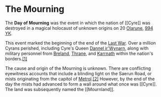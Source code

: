 # The Mourning

 The **Day of Mourning** was the event in which the nation of [[Cyre]] was destroyed in a magical holocaust of unknown origins on 20 [Olarune](https://eberron.fandom.com/wiki/Olarune "Olarune"), [994 YK](https://eberron.fandom.com/wiki/994_YK "994 YK").
 
 This event marked the beginning of the end of the [Last War](https://eberron.fandom.com/wiki/Last_War "Last War"). Over a million Cyrans perished, including Cyre's Queen [Dannel ir'Wynarn](https://eberron.fandom.com/wiki/Dannel_ir%27Wynarn "Dannel ir'Wynarn"), along with military personnel from [Breland](https://eberron.fandom.com/wiki/Breland "Breland"), [Thrane](https://eberron.fandom.com/wiki/Thrane "Thrane"), and [Karrnath](https://eberron.fandom.com/wiki/Karrnath "Karrnath") within the nation's borders.[[1]](https://eberron.fandom.com/wiki/Day_of_Mourning#cite_note-Rising109-1)

The cause and origin of the Mourning is unknown. There are conflicting eyewitness accounts that include a blinding light on the Saerun Road, or mists originating from the capitol of [Metrol](https://eberron.fandom.com/wiki/Metrol "Metrol").[[2]](https://eberron.fandom.com/wiki/Day_of_Mourning#cite_note-Rising14-2) However, by the end of the day the mists had advanced to form a wall around what once was [[Cyre]]. The land was subsequently named the [[Mournland]].